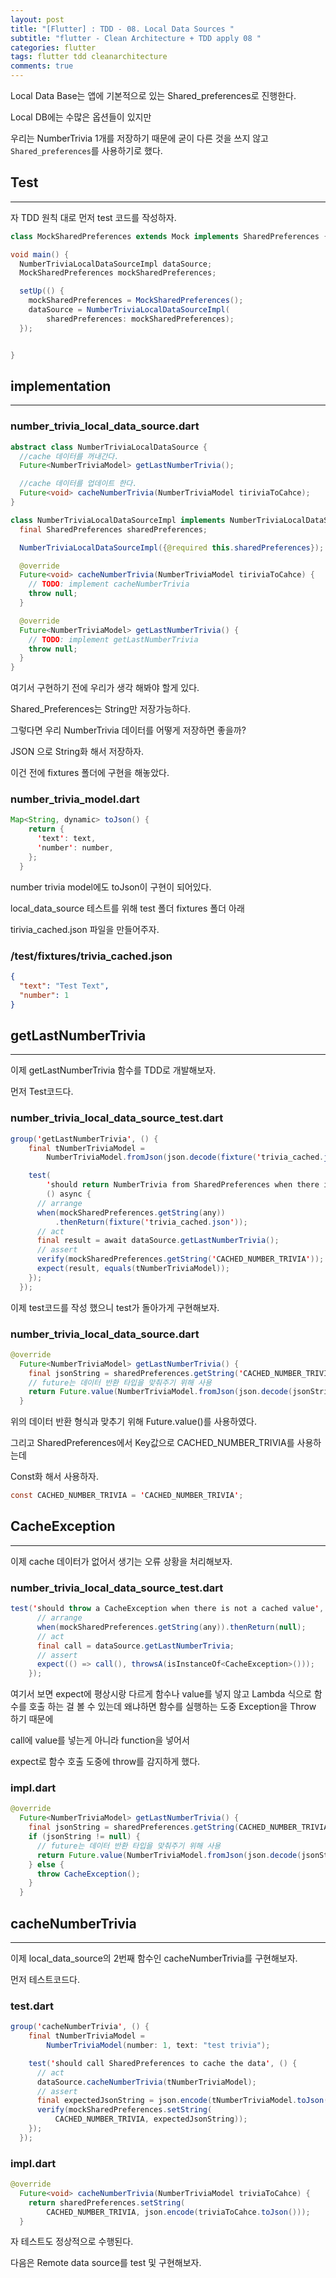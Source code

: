 ```yaml
---
layout: post
title: "[Flutter] : TDD - 08. Local Data Sources "
subtitle: "flutter - Clean Architecture + TDD apply 08 "
categories: flutter
tags: flutter tdd cleanarchitecture
comments: true
---
```


Local Data Base는 앱에 기본적으로 있는 Shared_preferences로 진행한다.

Local DB에는 수많은 옵션들이 있지만

우리는 NumberTrivia 1개를 저장하기 때문에 굳이 다른 것을 쓰지 않고 `Shared_preferences`를 사용하기로 했다.

## Test

---

자 TDD 원칙 대로 먼저 test 코드를 작성하자.

```java
class MockSharedPreferences extends Mock implements SharedPreferences {}

void main() {
  NumberTriviaLocalDataSourceImpl dataSource;
  MockSharedPreferences mockSharedPreferences;

  setUp(() {
    mockSharedPreferences = MockSharedPreferences();
    dataSource = NumberTriviaLocalDataSourceImpl(
        sharedPreferences: mockSharedPreferences);
  });


}
```

## implementation

---

### number_trivia_local_data_source.dart

```java
abstract class NumberTriviaLocalDataSource {
  //cache 데이터를 꺼내간다.
  Future<NumberTriviaModel> getLastNumberTrivia();

  //cache 데이터를 업데이트 한다.
  Future<void> cacheNumberTrivia(NumberTriviaModel tiriviaToCahce);
}

class NumberTriviaLocalDataSourceImpl implements NumberTriviaLocalDataSource {
  final SharedPreferences sharedPreferences;

  NumberTriviaLocalDataSourceImpl({@required this.sharedPreferences});

  @override
  Future<void> cacheNumberTrivia(NumberTriviaModel tiriviaToCahce) {
    // TODO: implement cacheNumberTrivia
    throw null;
  }

  @override
  Future<NumberTriviaModel> getLastNumberTrivia() {
    // TODO: implement getLastNumberTrivia
    throw null;
  }
}
```

여기서 구현하기 전에 우리가 생각 해봐야 할게 있다.

Shared_Preferences는 String만 저장가능하다.

그렇다면 우리 NumberTrivia 데이터를 어떻게 저장하면 좋을까?

JSON 으로 String화 해서 저장하자.

이건 전에 fixtures 폴더에 구현을 해놓았다.

### number_trivia_model.dart

```java
Map<String, dynamic> toJson() {
    return {
      'text': text,
      'number': number,
    };
  }
```

number trivia model에도 toJson이 구현이 되어있다.

local_data_source 테스트를 위해 test 폴더 fixtures 폴더 아래

tirivia_cached.json 파일을 만들어주자.

### /test/fixtures/trivia_cached.json

```json
{
  "text": "Test Text",
  "number": 1
}
```

## getLastNumberTrivia

---

이제 getLastNumberTrivia 함수를 TDD로 개발해보자.

먼저 Test코드다.

### number_trivia_local_data_source_test.dart

```java
group('getLastNumberTrivia', () {
    final tNumberTriviaModel =
        NumberTriviaModel.fromJson(json.decode(fixture('trivia_cached.json')));

    test(
        'should return NumberTrivia from SharedPreferences when there is one in the cache',
        () async {
      // arrange
      when(mockSharedPreferences.getString(any))
          .thenReturn(fixture('trivia_cached.json'));
      // act
      final result = await dataSource.getLastNumberTrivia();
      // assert
      verify(mockSharedPreferences.getString('CACHED_NUMBER_TRIVIA'));
      expect(result, equals(tNumberTriviaModel));
    });
  });
```

이제 test코드를 작성 했으니 test가 돌아가게 구현해보자.

### number_trivia_local_data_source.dart

```java
@override
  Future<NumberTriviaModel> getLastNumberTrivia() {
    final jsonString = sharedPreferences.getString('CACHED_NUMBER_TRIVIA');
    // future는 데이터 반환 타입을 맞춰주기 위해 사용
    return Future.value(NumberTriviaModel.fromJson(json.decode(jsonString)));
  }
```

위의 데이터 반환 형식과 맞추기 위해 Future.value()를 사용하였다.

그리고 SharedPreferences에서 Key값으로 CACHED_NUMBER_TRIVIA를 사용하는데

Const화 해서 사용하자.

```java
const CACHED_NUMBER_TRIVIA = 'CACHED_NUMBER_TRIVIA';
```

## CacheException

---

이제 cache 데이터가 없어서 생기는 오류 상황을 처리해보자.

### number_trivia_local_data_source_test.dart

```java
test('should throw a CacheException when there is not a cached value', () {
      // arrange
      when(mockSharedPreferences.getString(any)).thenReturn(null);
      // act
      final call = dataSource.getLastNumberTrivia;
      // assert
      expect(() => call(), throwsA(isInstanceOf<CacheException>()));
    });
```

여기서 보면 expect에 평상시랑 다르게 함수나 value를 넣지 않고 Lambda 식으로 함수를 호출 하는 걸 볼 수 있는데 왜냐하면 함수를 실행하는 도중 Exception을 Throw 하기 때문에

call에 value를 넣는게 아니라 function을 넣어서

expect로 함수 호출 도중에 throw를 감지하게 했다.

### impl.dart

```java
@override
  Future<NumberTriviaModel> getLastNumberTrivia() {
    final jsonString = sharedPreferences.getString(CACHED_NUMBER_TRIVIA);
    if (jsonString != null) {
      // future는 데이터 반환 타입을 맞춰주기 위해 사용
      return Future.value(NumberTriviaModel.fromJson(json.decode(jsonString)));
    } else {
      throw CacheException();
    }
  }
```

## cacheNumberTrivia

---

이제 local_data_source의 2번째 함수인 cacheNumberTrivia를 구현해보자.

먼저 테스트코드다.

### test.dart

```java
group('cacheNumberTrivia', () {
    final tNumberTriviaModel =
        NumberTriviaModel(number: 1, text: "test trivia");

    test('should call SharedPreferences to cache the data', () {
      // act
      dataSource.cacheNumberTrivia(tNumberTriviaModel);
      // assert
      final expectedJsonString = json.encode(tNumberTriviaModel.toJson());
      verify(mockSharedPreferences.setString(
          CACHED_NUMBER_TRIVIA, expectedJsonString));
    });
  });
```

### impl.dart

```java
@override
  Future<void> cacheNumberTrivia(NumberTriviaModel triviaToCahce) {
    return sharedPreferences.setString(
        CACHED_NUMBER_TRIVIA, json.encode(triviaToCahce.toJson()));
  }
```

자 테스트도 정상적으로 수행된다.

다음은 Remote data source를 test 및 구현해보자.
